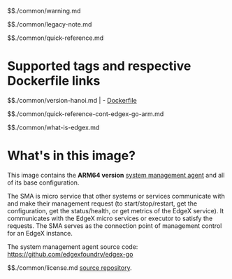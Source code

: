 $$./common/warning.md

$$./common/legacy-note.md

$$./common/quick-reference.md

# Supported tags and respective Dockerfile links

$$./common/version-hanoi.md |
        - [Dockerfile](https://github.com/edgexfoundry/edgex-go/blob/hanoi/cmd/sys-mgmt-agent/Dockerfile)

$$./common/quick-reference-cont-edgex-go-arm.md

$$./common/what-is-edgex.md

# What's in this image?

This image contains the **ARM64 version** [system management agent](https://docs.edgexfoundry.org/1.2/microservices/system-management/agent/Ch_SysMgmtAgent/) and all of its base configuration.

The SMA is micro service that other systems or services communicate with and make their management request (to start/stop/restart, get the configuration, get the status/health, or get metrics of the EdgeX service). It communicates with the EdgeX micro services or executor to satisfy the requests. The SMA serves as the connection point of management control for an EdgeX instance.

The system management agent source code: https://github.com/edgexfoundry/edgex-go

$$./common/license.md
[source repository](https://github.com/edgexfoundry/edgex-go/blob/hanoi/cmd/sys-mgmt-agent/Attribution.txt).